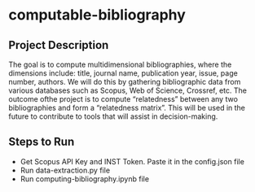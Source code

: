 # computable-bibliography
## Project Description  
The goal is to compute multidimensional bibliographies, where the dimensions include: title, journal name, publication year, issue, page number, authors. We will do this by gathering bibliographic data from various databases such as Scopus, Web of Science, Crossref, etc. The outcome ofthe project is to compute “relatedness” between any two bibliographies and form a “relatedness matrix”. This will be used in the future to contribute to tools that will assist in decision-making.  

## Steps to Run
- Get Scopus API Key and INST Token. Paste it in the config.json file
- Run data-extraction.py file  
- Run computing-bibliography.ipynb file
